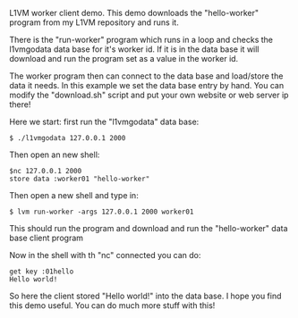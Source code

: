 L1VM worker client demo.
This demo downloads the "hello-worker" program from my L1VM repository and runs it.

There is the "run-worker" program which runs in a loop and checks the l1vmgodata data base for it's worker id. If it is in the data base it will download and run the program set as a value in the worker id.

The worker program then can connect to the data base and load/store the data it needs.
In this example we set the data base entry by hand. You can modify the "download.sh" script and put your own website or web server ip there!

Here we start: first run the "l1vmgodata" data base:

```
$ ./l1vmgodata 127.0.0.1 2000
```

Then open an new shell:

```
$nc 127.0.0.1 2000
store data :worker01 "hello-worker"
```

Then open a new shell and type in:

```
$ lvm run-worker -args 127.0.0.1 2000 worker01
```

This should run the program and download and run the "hello-worker" data base client program

Now in the shell with th "nc" connected you can do:

```
get key :01hello
Hello world!
```

So here the client stored "Hello world!" into the data base.
I hope you find this demo useful. You can do much more stuff with this!
